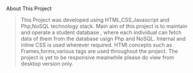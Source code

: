 About This Project
>This Project was developed using HTML,CSS,Javascript and Php,NoSQL technology stack.
>Main aim of this project is to maintain and operate a student database , where each individual can fetch data of them from the database usign Php and NoSQL.
>Internal and inline CSS is used wherever required.
>HTMl concepts such as Frames,forms,various tags are used throughout the project.
>The project is yet to be responsive meanwhile please do view from desktop version only.
